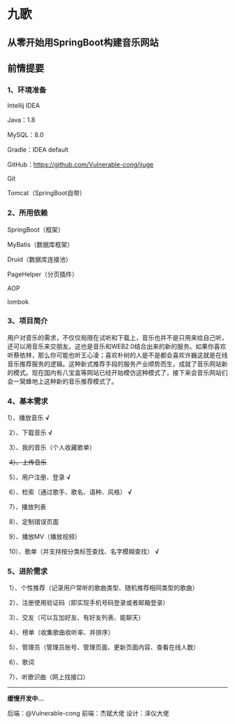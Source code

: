 # 九歌

## 从零开始用SpringBoot构建音乐网站

## 前情提要

### 1、环境准备

Intellij IDEA

Java：1.8

MySQL：8.0

Gradle：IDEA default

GitHub：https://github.com/Vulnerable-cong/jiuge

Git

Tomcat（SpringBoot自带）

### 2、所用依赖

SpringBoot（框架）

MyBatis（数据库框架）

Druid（数据库连接池）

PageHelper（分页插件）

AOP

lombok

### 3、项目简介

用户对音乐的需求，不仅仅局限在试听和下载上，音乐也并不是只用来给自己听，还可以用音乐来交朋友。这也是音乐和WEB2.0结合出来的新的服务。如果你喜欢听蔡依林，那么你可能也听王心凌；喜欢朴树的人是不是都会喜欢许巍这就是在线音乐推荐服务的逻辑。这种新式推荐手段的服务产业顺势而生，成就了音乐网站新的模式。现在国内有八宝盒等网站已经开始模仿这种模式了，接下来会音乐网站们会一窝蜂地上这种新的音乐推荐模式了。

### 4、基本需求

​1）、播放音乐    **√**
 
 ​	2）、下载音乐    **√**
 
 ​	3）、我的音乐（个人收藏歌单）
 
 ​	~~4）、上传音乐~~
 
 ​	5）、用户注册、登录    **√**
 
 ​	6）、检索（通过歌手、歌名、语种、风格）    **√**
 
 ​	7）、播放列表
 
 ​	8）、定制错误页面
 
 ​	9）、播放MV（播放视频）
 
 ​	10）、歌单（并支持按分类标签查找、名字模糊查找）   **√**

### 5、进阶需求

​	1）、个性推荐（记录用户常听的歌曲类型、随机推荐相同类型的歌曲）

​	2）、注册使用验证码（即实现手机号码登录或者邮箱登录）

​	3）、交友（可以互加好友、有好友列表、能聊天）

​	4）、榜单（收集歌曲收听率、并排序）

​	5）、管理员（管理员账号、管理页面、更新页面内容、查看在线人数）

​	6）、歌词

​	7）、听歌识曲（网上找接口）

---

**缓慢开发中...**

后端：@Vulnerable-cong
前端：杰斌大佬
设计：泽仪大佬